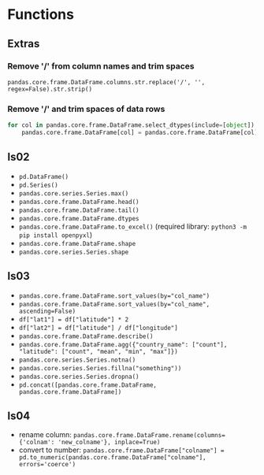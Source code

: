 # Functions

## Extras

### Remove '/' from column names and trim spaces

`pandas.core.frame.DataFrame.columns.str.replace('/', '', regex=False).str.strip()`

### Remove '/' and trim spaces of data rows

```python
for col in pandas.core.frame.DataFrame.select_dtypes(include=[object]):
    pandas.core.frame.DataFrame[col] = pandas.core.frame.DataFrame[col].astype(str).str.replace('/', '', regex=False).str.strip()
```

## ls02

- `pd.DataFrame()`
- `pd.Series()`
- `pandas.core.series.Series.max()`
- `pandas.core.frame.DataFrame.head()`
- `pandas.core.frame.DataFrame.tail()`
- `pandas.core.frame.DataFrame.dtypes`
- `pandas.core.frame.DataFrame.to_excel()` (required library: `python3 -m pip install openpyxl`)
- `pandas.core.frame.DataFrame.shape`
- `pandas.core.series.Series.shape`

## ls03

- `pandas.core.frame.DataFrame.sort_values(by="col_name")`
- `pandas.core.frame.DataFrame.sort_values(by="col_name", ascending=False)`
- `df["lat1"] = df["latitude"] * 2`
- `df["lat2"] = df["latitude"] / df["longitude"]`
- `pandas.core.frame.DataFrame.describe()`
- `pandas.core.frame.DataFrame.agg({"country_name": ["count"], "latitude": ["count", "mean", "min", "max"]})`
- `pandas.core.series.Series.notna()`
- `pandas.core.series.Series.fillna("something"))`
- `pandas.core.series.Series.dropna()`
- `pd.concat([pandas.core.frame.DataFrame, pandas.core.frame.DataFrame])`

## ls04

- rename column: `pandas.core.frame.DataFrame.rename(columns={'colnam': 'new_colname'}, inplace=True)`
- convert to number: `pandas.core.frame.DataFrame["colname"] = pd.to_numeric(pandas.core.frame.DataFrame["colname"], errors='coerce')`
